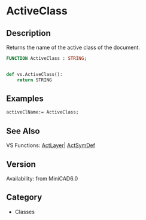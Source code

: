 # ActiveClass

## Description
Returns the name of the active class of the document.

```pascal
FUNCTION ActiveClass : STRING;
```

```python

def vs.ActiveClass():
    return STRING
```

## Examples
```pascal
activeClName:= ActiveClass;
```

## See Also
VS Functions:
[ActLayer](ActLayer.md)| [ActSymDef](ActSymDef.md)

## Version
Availability: from MiniCAD6.0
## Category
* Classes

